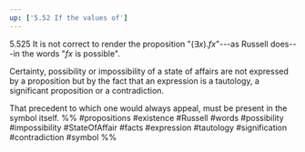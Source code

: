```yaml
---
up: ['5.52 If the values of']
---
```

5.525 It is not correct to render the proposition "$(\exists x).fx$"---as Russell does---in the words "$fx$ is possible".

Certainty, possibility or impossibility of a state of affairs are not expressed by a proposition but by the fact that an expression is a tautology, a significant proposition or a contradiction.

That precedent to which one would always appeal, must be present in the symbol itself.
%%
#propositions #existence #Russell #words #possibility #impossibility #StateOfAffair #facts #expression #tautology #signification #contradiction #symbol %%